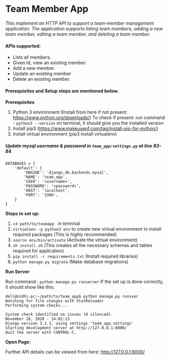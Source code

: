 # Team Member App

_This implement an HTTP API to support a team-member management
application. The application supports listing team members, adding a new team member, editing a team member,
and deleting a team member._

#### APIs supported:

- Lists all members.
- Given Id, view an existing member. 
- Add a new member.
- Update an existing member
- Delete an existing member.

#### Prerequisites and Setup steps are mentioned below.

**Prerequisites**

1. Python 3 environment (Install from here if not present: https://www.python.org/downloads/)
To check if present: run command - `python3 --version` on terminal, it should give you the installed version
2. Install pip3 (https://www.makeuseof.com/tag/install-pip-for-python/)
3. Install virtual environment (pip3 install virtualenv) 

##### Update mysql username & password in `team_app/settings.py` at line 83-84
```
DATABASES = {
    'default': {
        'ENGINE': 'django.db.backends.mysql',
        'NAME': 'team_app',
        'USER': '<username>',
        'PASSWORD': '<password>',
        'HOST': 'localhost',
        'PORT': '3306',
    }
}
```

**Steps to set up:**

1. `cd path/to/teamapp ` in terminal
2. `virtualenv -p python3 env` to create new virtual environment to install required packages (This is highly recommended)
3. `source env/bin/activate` (Activate the virtual environment)
4. `sh install.sh` (This creates all the necessary schemas and tables required for application)
5. `pip install -r requirements.txt` (Install required libraries)
6.  `python manage.py migrate` (Make database migrations)

**Run Server**

Run command : `python manage.py runserver` 
If the set up is done correctly, it should show like this: 
```
dell@nidhi-pc:~/path/to/team_app$ python manage.py runsver
Watching for file changes with StatReloader
Performing system checks...

System check identified no issues (0 silenced).
November 28, 2020 - 14:02:13
Django version 3.1.3, using settings 'team_app.settings'
Starting development server at http://127.0.0.1:8000/
Quit the server with CONTROL-C.

```

**Open Page:** 

Further API details can be viewed from here:
http://127.0.0.1:8000/




